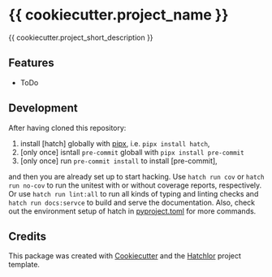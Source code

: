 # {{ cookiecutter.project_name }}

{{ cookiecutter.project_short_description }}

## Features

* ToDo

## Development

After having cloned this repository:

1. install [hatch] globally with [pipx], i.e. `pipx install hatch`,
2. \[only once\] isntall `pre-commit` globall with `pipx install pre-commit`
3. \[only once\] run `pre-commit install` to install [pre-commit],

and then you are already set up to start hacking. Use `hatch run cov` or `hatch run no-cov` to run
the unitest with or without coverage reports, respectively. Or use `hatch run lint:all` to run all
kinds of typing and linting checks and `hatch run docs:servce` to build and serve the documentation.
Also, check out the environment setup of hatch in [pyproject.toml](pyproject.toml) for more commands.

## Credits

This package was created with [Cookiecutter] and the [Hatchlor] project template.

[Cookiecutter]: https://cookiecutter.readthedocs.io/
[Hatchlor]: https://github.com/florianwilhelm/hatchlor.git
[pipx]: https://pypa.github.io/pipx/
